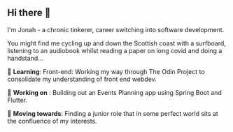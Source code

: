 ## Hi there 👋
I'm Jonah - a chronic tinkerer, career switching into software development.  

You might find me cycling up and down the Scottish coast with a surfboard, listening to an audiobook whilst reading a paper on long covid and doing a handstand... 


🌱 **Learning**: Front-end: Working my way through The Odin Project to consolidate my understanding of front end webdev.

🔭 **Working on** : Building out an Events Planning app using Spring Boot and Flutter.

🚀 **Moving towards**: Finding a junior role that in some perfect world sits at the confluence of my interests.  

